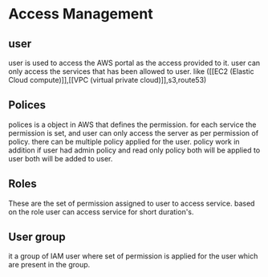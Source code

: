 # Access Management

## user
user is used to access the AWS portal as the access provided to it. 
user can only access the services that has been allowed to user.
like ([[EC2 (Elastic Cloud compute)]],[[VPC (virtual private cloud)]],s3,route53)
## Polices
polices is a object in AWS that defines the permission.
for each service the permission is set, and user can only access the server as per permission of policy. there can be multiple policy applied for the user. policy work in addition if user had admin policy and read only policy both will be applied to user both will be added to user. 
## Roles
These are the set of permission assigned to user to access service. based on the role user can access service for short duration's.
## User group
it a group of IAM user where set of permission is applied for the user which are present in the group.



